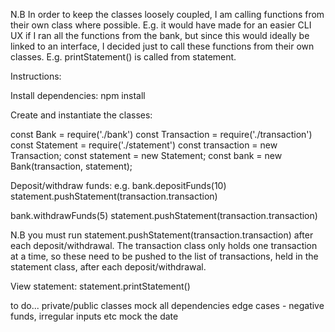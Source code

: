 N.B
In order to keep the classes loosely coupled, I am calling functions from their own class where possible. E.g. it would have made for an easier CLI UX if I ran all the functions from the bank, but since this would ideally be linked to an interface, I decided just to call these functions from their own classes. E.g. printStatement() is called from statement. 

Instructions:

Install dependencies:
npm install

Create and instantiate the classes:

const Bank = require('./bank')
const Transaction = require('./transaction')
const Statement = require('./statement')
const transaction = new Transaction;
const statement = new Statement;
const bank = new Bank(transaction, statement);

Deposit/withdraw funds:
e.g. 
bank.depositFunds(10)
statement.pushStatement(transaction.transaction)

bank.withdrawFunds(5)
statement.pushStatement(transaction.transaction)

N.B you must run statement.pushStatement(transaction.transaction) after each deposit/withdrawal. The transaction class only holds one transaction at a time, so these need to be pushed to the list of transactions, held in the statement class, after each deposit/withdrawal.

View statement:
statement.printStatement()

to do...
private/public classes
mock all dependencies
edge cases - negative funds, irregular inputs etc
mock the date